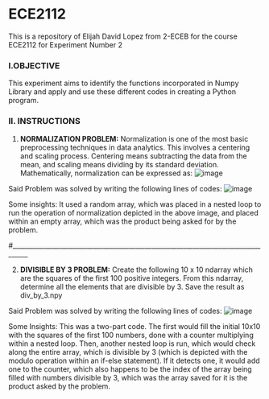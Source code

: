 # ECE2112
This is a repository of Elijah David Lopez from 2-ECEB for the course ECE2112 for Experiment Number 2

### I.OBJECTIVE
This experiment aims to identify the functions incorporated in Numpy Library and apply and use these different codes in creating a Python program.

### II. INSTRUCTIONS

1. **__NORMALIZATION PROBLEM:__** Normalization is one of the most basic preprocessing techniques in data analytics. This involves a centering and scaling process. Centering means subtracting the data from the mean, and scaling means dividing by its standard deviation. Mathematically, normalization can be expressed as:
![image](https://github.com/user-attachments/assets/7f220dab-585f-41b5-97ba-415286c8c492)

Said Problem was solved by writing the following lines of codes:
![image](https://github.com/user-attachments/assets/1eda9dc7-e7f5-48e6-8df9-132067dade6a)

Some insights: It used a random array, which was placed in a nested loop to run the operation of normalization depicted in the above image, and placed within an empty array, which was the product being asked for by the problem.


#___________________________________________________________________________________


2. **__DIVISIBLE BY 3 PROBLEM:__** Create the following 10 x 10 ndarray which are the squares of the first 100 positive integers. From this ndarray, determine all the elements that are divisible by 3. Save the result as div_by_3.npy

Said Problem was solved by writing the following lines of codes:
![image](https://github.com/user-attachments/assets/9b999b8e-402a-4631-8c5f-77843b18ed37)

Some Insights: This was a two-part code. The first would fill the initial 10x10 with the squares of the first 100 numbers, done with a counter multiplying within a nested loop. Then, another nested loop is run, which would check along the entire array, which is divisible by 3 (which is depicted with the modulo operation within an if-else statement). If it detects one, it would add one to the counter, which also happens to be the index of the array being filled with numbers divisible by 3, which was the array saved for it is the product asked by the problem.
